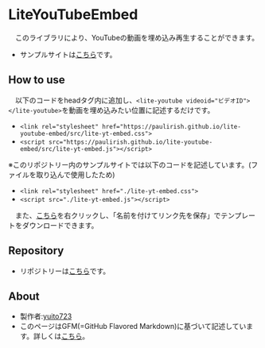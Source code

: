 # LiteYouTubeEmbed
　このライブラリにより、YouTubeの動画を埋め込み再生することができます。
* サンプルサイトは[こちら](https://yuito723.github.io/LiteYouTubeEmbed/sample.html)です。


## How to use
　以下のコードをheadタグ内に追加し、`<lite-youtube videoid="ビデオID"></lite-youtube>`を動画を埋め込みたい位置に記述するだけです。
* `<link rel="stylesheet" href="https://paulirish.github.io/lite-youtube-embed/src/lite-yt-embed.css">`
* `<script src="https://paulirish.github.io/lite-youtube-embed/src/lite-yt-embed.js"></script>`

※このリポジトリー内のサンプルサイトでは以下のコードを記述しています。(ファイルを取り込んで使用したため)
* `<link rel="stylesheet" href="./lite-yt-embed.css">`
* `<script src="./lite-yt-embed.js"></script>`

　また、[こちら](https://yuito723.github.io/LiteYouTubeEmbed/LiteYouTubeEmbed_template.html)を右クリックし、「名前を付けてリンク先を保存」でテンプレートをダウンロードできます。

## Repository
* リポジトリーは[こちら](https://github.com/yuito723/LiteYouTubeEmbed/)です。

## About
* 製作者:[yuito723](https://github.com/yuito723/)
* このページはGFM(=GitHub Flavored Markdown)に基づいて記述しています。詳しくは[こちら](https://docs.github.com/ja/get-started/writing-on-github/getting-started-with-writing-and-formatting-on-github/about-writing-and-formatting-on-github)。
